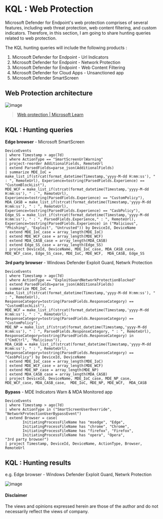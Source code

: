 # KQL : Web Protection
Microsoft Defender for Endpoint's web protection comprises of several features, including web threat protection, web content filtering, and custom indicators.
Therefore, in this section, I am going to share hunting queries related to web protection.

The KQL hunting queries will include the following products :
1. Microsoft Defender for Endpoint - Url Indicators
2. Microsoft Defender for Endpoint - Network Protection
3. Microsoft Defender for Endpoint - Web Content Filtering
4. Microsoft Defender for Cloud Apps - Unsanctioned app
5. Microsoft Defender SmartScreen


## Web Protection architecture
![image](https://user-images.githubusercontent.com/120234772/224228868-2dc0c0f9-1841-423b-a64b-f6d655192c92.png)
> [Web protection | Microsoft Learn](https://learn.microsoft.com/en-us/microsoft-365/security/defender-endpoint/web-protection-overview?view=o365-worldwide)


## KQL : Hunting queries
**Edge browser** - Microsoft SmartScreen
```kql
DeviceEvents
| where Timestamp > ago(7d)
| where ActionType == "SmartScreenUrlWarning"
| project-reorder AdditionalFields, RemoteUrl
| extend ParsedFields=parse_json(AdditionalFields)
| summarize MDE_IoC = make_list_if(strcat(format_datetime(Timestamp,'yyyy-M-dd H:mm:ss'), " : ", RemoteUrl), Experience=tostring(ParsedFields.Experience) == "CustomBlockList"), 
MDE_WCF = make_list_if(strcat(format_datetime(Timestamp,'yyyy-M-dd H:mm:ss'), " : ", RemoteUrl), Experience=tostring(ParsedFields.Experience) == "CustomPolicy"),
MDA_CASB = make_list_if(strcat(format_datetime(Timestamp,'yyyy-M-dd H:mm:ss'), " : ", RemoteUrl), Experience=tostring(ParsedFields.Experience) == "CasbPolicy"),
Edge_SS = make_list_if(strcat(format_datetime(Timestamp,'yyyy-M-dd H:mm:ss'), " : ", ParsedFields.Experience," : ", RemoteUrl), Experience=tostring(ParsedFields.Experience) in ("Malicious", "Phishing", "Exploit", "Untrusted")) by DeviceId, DeviceName
| extend MDE_IoC_case = array_length(MDE_IoC)
| extend MDE_WCF_case = array_length(MDE_WCF)
| extend MDA_CASB_case = array_length(MDA_CASB)
| extend Edge_SS_case = array_length(Edge_SS)
| project DeviceId, DeviceName, MDE_IoC_case, MDA_CASB_case, MDE_WCF_case, Edge_SS_case, MDE_IoC, MDE_WCF,  MDA_CASB, Edge_SS
```

**3rd party browser** - Windows Defender Exploit Guard, Netwrk Protection
```kql
DeviceEvents
| where Timestamp > ago(7d)
| where ActionType == "ExploitGuardNetworkProtectionBlocked"
| extend ParsedFields=parse_json(AdditionalFields)
| summarize MDE_IoC = make_list_if(strcat(format_datetime(Timestamp,'yyyy-M-dd H:mm:ss'), " : ", RemoteUrl), ResponseCategory=tostring(ParsedFields.ResponseCategory) == "CustomBlockList"), 
MDE_WCF = make_list_if(strcat(format_datetime(Timestamp,'yyyy-M-dd H:mm:ss'), " : ", RemoteUrl), ResponseCategory=tostring(ParsedFields.ResponseCategory) == "CustomPolicy"),
MDE_NP = make_list_if(strcat(format_datetime(Timestamp,'yyyy-M-dd H:mm:ss'), " : ", ParsedFields.ResponseCategory, " : ", RemoteUrl), ResponseCategory=tostring(ParsedFields.ResponseCategory) in ("CmdCtrl", "Malicious")),
MDA_CASB = make_list_if(strcat(format_datetime(Timestamp,'yyyy-M-dd H:mm:ss'), " : ", RemoteUrl), ResponseCategory=tostring(ParsedFields.ResponseCategory) == "CasbPolicy") by DeviceId, DeviceName
| extend MDE_IoC_case = array_length(MDE_IoC)
| extend MDE_WCF_case = array_length(MDE_WCF)
| extend MDE_NP_case = array_length(MDE_NP)
| extend MDA_CASB_case = array_length(MDA_CASB)
| project DeviceId, DeviceName, MDE_IoC_case, MDE_NP_case, MDE_WCF_case, MDA_CASB_case,  MDE_IoC, MDE_NP, MDE_WCF,  MDA_CASB
```

**Bypass** - MDE Indicators Warn & MDA Monitored app
```kql
DeviceEvents
| where Timestamp > ago(7d)
| where ActionType in ("SmartScreenUserOverride", "NetworkProtectionUserBypassEvent")
| extend Browser = case(
        InitiatingProcessFileName has "msedge", "Edge",
        InitiatingProcessFileName has "chrome", "Chrome", 
        InitiatingProcessFileName has "firefox", "Firefox",
        InitiatingProcessFileName has "opera", "Opera",
"3rd party browser")
| project Timestamp, DeviceId, DeviceName, ActionType, Browser, RemoteUrl
```
## KQL : Hunting results
e.g. Edge browser - Windows Defender Exploit Guard, Netwrk Protection

![image](https://github.com/LearningKijo/KQL/assets/120234772/0976bad9-c517-4171-8e17-0c5f1e22a317)

#### Disclaimer
The views and opinions expressed herein are those of the author and do not necessarily reflect the views of company.
